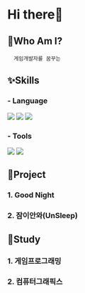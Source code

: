 # Hi there👋

## 💬Who Am I?
      게임개발자를 꿈꾸는 

## ✨Skills
### - Language
<img src="https://img.shields.io/badge/Python-3776AB?style=flat-square&logo=Python&logoColor=white"/>
<img src="https://img.shields.io/badge/Jupyter-F37626?style=flat-square&logo=Jupyter&logoColor=white"/>
<img src="https://img.shields.io/badge/C++-00599C?style=flat-square&logo=c++&logoColor=white"/>

### - Tools
<img src="https://img.shields.io/badge/Unity-FFFFFF?style=flat-square&logo=Unity&logoColor=black"/>
<img src="https://img.shields.io/badge/GitHub-181717?style=flat-square&logo=GitHub&logoColor=white"/>

## 🔭Project
### 1. Good Night

### 2. 잠이안와(UnSleep)


## 📖Study
### 1. 게임프로그래밍
### 2. 컴퓨터그래픽스

<!--
**yoonjiii218/yoonjiii218** is a ✨ _special_ ✨ repository because its `README.md` (this file) appears on your GitHub profile.

Here are some ideas to get you started:

- 🔭 I’m currently working on ...
- 🌱 I’m currently learning ...
- 👯 I’m looking to collaborate on ...
- 🤔 I’m looking for help with ...
- 💬 Ask me about ...
- 📫 How to reach me: ...
- 😄 Pronouns: ...
- ⚡ Fun fact: ...
-->
